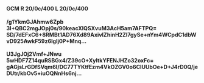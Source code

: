 #### GCM R 20/0c/400 L 20/0c/400
**/g1YkmGJAhmw6Zpb**<br/>**3I+QBC2mgJOpj0s/90keacXlQSXvuM3AcH5am7AFTPQ=**<br/>**SD/7dEFxC6+8RMBt1AD76Xd89AxivlZhinH2Zl7gySe+nYm4WCpdC1dbWvD925AwkF59z6lgIj0P+Mnq...**<br/><br/>
**U3JgJOj2Vmf+JNwu**<br/>**5wHDF7Z14quRSBGx4/Z39cO+XyItkYFENJHZo32oxFc=**<br/>**gAGjsLrGDfSVqm6I/DC77TYKtfEzm4VkOZGV0o6CIUUbOe+D+J4rD0Q/jeDUtr/kbOv5+iuOQNnHs6nj...**